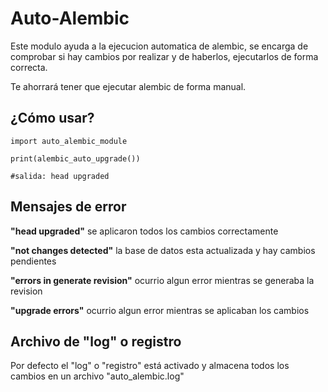 # Auto-Alembic

Este modulo ayuda a la ejecucion automatica de alembic, se encarga de comprobar si hay cambios por realizar y de haberlos, ejecutarlos de forma correcta.

Te ahorrará tener que ejecutar alembic de forma manual.

## ¿Cómo usar?

    import auto_alembic_module

    print(alembic_auto_upgrade())

    #salida: head upgraded
    
## Mensajes de error

<strong>"head upgraded"</strong> se aplicaron todos los cambios correctamente

<strong>"not changes detected"</strong> la base de datos esta actualizada y hay cambios pendientes

<strong>"errors in generate revision"</strong> ocurrio algun error mientras se generaba la revision

<strong>"upgrade errors"</strong> ocurrio algun error mientras se aplicaban los cambios

## Archivo de "log" o registro

Por defecto el "log" o "registro" está activado y almacena todos los cambios en un archivo "auto_alembic.log"
